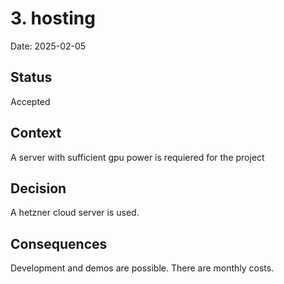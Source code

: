 # 3. hosting

Date: 2025-02-05

## Status

Accepted

## Context

A server with sufficient gpu power is requiered for the project

## Decision

A hetzner cloud server is used.

## Consequences

Development and demos are possible.
There are monthly costs.
